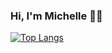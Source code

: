 ### Hi, I'm Michelle 👋🏼

[![Top Langs](https://github-readme-stats.vercel.app/api/top-langs/?username=michellehwin)](https://github.com/anuraghazra/github-readme-stats)

<!--
**michellehwin/michellehwin** is a ✨ _special_ ✨ repository because its `README.md` (this file) appears on your GitHub profile.

Here are some ideas to get you started:

- 🔭 I’m currently working on ...
- 🌱 I’m currently learning ...
- 👯 I’m looking to collaborate on ...
- 🤔 I’m looking for help with ...
- 💬 Ask me about ...
- 📫 How to reach me: ...
- 😄 Pronouns: ...
- ⚡ Fun fact: ...
-->
